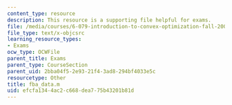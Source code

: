 ```yaml
---
content_type: resource
description: This resource is a supporting file helpful for exams.
file: /media/courses/6-079-introduction-to-convex-optimization-fall-2009/efcfa1344ac2c668dea775b43201b81d_fba_data.m
file_type: text/x-objcsrc
learning_resource_types:
- Exams
ocw_type: OCWFile
parent_title: Exams
parent_type: CourseSection
parent_uid: 2bba04f5-2e93-21f4-3ad8-294bf4033e5c
resourcetype: Other
title: fba_data.m
uid: efcfa134-4ac2-c668-dea7-75b43201b81d
---
```

